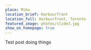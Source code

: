 ```yaml
---
place: Miku
location_brief: Harbourfront
location_full: Harbourfront, Toronto
featured_image: photos/slide3.jpg
show_on_homepage: true
---
```


Test post doing things
